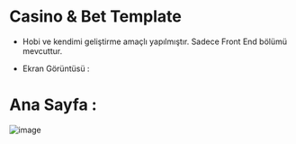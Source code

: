 # Casino & Bet Template

- Hobi ve kendimi geliştirme amaçlı yapılmıştır. Sadece Front End bölümü mevcuttur. 

- Ekran Görüntüsü :

# Ana Sayfa :

![image](https://github.com/ErenCanKONUK/All-Web-Page-Template/assets/97176491/15974123-e604-4404-b0a9-d34a59a94152)
